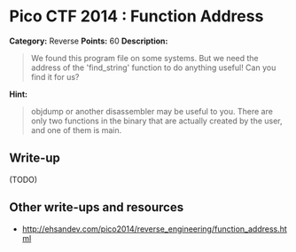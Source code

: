 # Pico CTF 2014 : Function Address

**Category:** Reverse
**Points:** 60
**Description:**

>We found this program file on some systems. But we need the address of the 'find_string' function to do anything useful! Can you find it for us?

**Hint:**
>objdump or another disassembler may be useful to you. There are only two functions in the binary that are actually created by the user, and one of them is main.

## Write-up

(TODO)

## Other write-ups and resources

* <http://ehsandev.com/pico2014/reverse_engineering/function_address.html>
